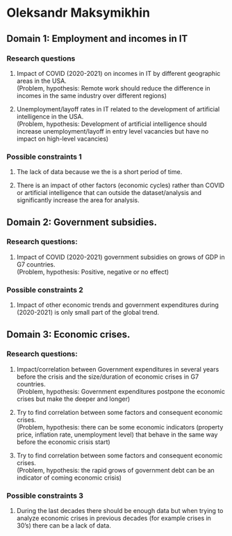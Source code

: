 # Oleksandr Maksymikhin

## Domain 1: Employment and incomes in IT

### Research questions  

 1. Impact of COVID (2020-2021) on incomes in IT by different geographic areas 
 in the USA.  
(Problem, hypothesis: Remote work should reduce the difference in incomes in 
the same industry over different regions)

 2. Unemployment/layoff rates in IT related to the development of artificial 
 intelligence in the USA.  
(Problem, hypothesis: Development of artificial intelligence should increase 
unemployment/layoff in entry level vacancies but have no impact on high-level 
vacancies)

### Possible constraints 1

 1. The lack of data because we the is a short period of time.

 2. There is an impact of other factors (economic cycles) rather than COVID or 
 artificial intelligence that can outside the dataset/analysis and 
 significantly increase the area for analysis.

## Domain 2: Government subsidies.

### Research questions:  

 1. Impact of COVID (2020-2021) government subsidies on grows of GDP in G7 
 countries.  
(Problem, hypothesis: Positive, negative or no effect)

### Possible constraints 2

 1. Impact of other economic trends and government expenditures during 
 (2020-2021) is only small part of the global trend.

## Domain 3: Economic crises.

### Research questions:  

 1. Impact/correlation between Government expenditures in several years before 
 the crisis and the size/duration of economic crises in G7 countries.  
(Problem, hypothesis: Government expenditures postpone the economic crises but 
make the deeper and longer)

 2. Try to find correlation between some factors and consequent economic 
 crises.  
(Problem, hypothesis: there can be some economic indicators (property price, 
inflation rate, unemployment level) that behave in the same way before the 
economic crisis start)

 3. Try to find correlation between some factors and consequent economic 
 crises.  
(Problem, hypothesis: the rapid grows of government debt can be an indicator 
of coming economic crisis)

### Possible constraints 3

 1. During the last decades there should be enough data but when trying to
  analyze economic crises in previous decades (for example crises in 30’s) 
  there can be a lack of data.
